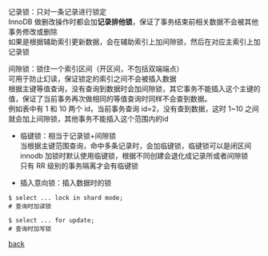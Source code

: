 记录锁：只对一条记录进行锁定  
InnoDB 做删改操作时都会加**记录排他锁**，保证了事务结束前相关数据不会被其他事务修改或删除  
如果是根据辅助索引更新数据，会在辅助索引上加间隙锁，然后在对应主索引上加记录锁  

间隙锁：锁住一个索引区间（开区间，不包括双端端点）  
可用于防止幻读，保证锁定的索引之间不会被插入数据    
根据主键等值查询，没有查询到数据时会加间隙锁，其它事务不能插入这个主键的值，保证了当前事务再次做相同的等值查询时同样不会查到数据。  
例如表中有 1 和 10 两个 id，当前事务查询 id=2，没有查到数据，这时 1~10 之间就会加上间隙锁，其他事务不能插入这个范围内的id  

- 临键锁：相当于记录锁+间隙锁  
当根据主键范围查询，命中多条记录时，会加临键锁，临键锁可以是闭区间  
innodb 加锁时默认使用临键锁，根据不同创建会退化成记录所或者间隙锁  
只有 RR 级别的事务隔离才会有临键锁  

- 插入意向锁：插入数据时的锁  


```
$ select ... lock in shard mode;
# 查询时加读锁  

$ select ... for update;
# 查询时加写锁  
```

[back](../3.md)  